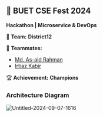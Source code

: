 ## 🚀 **BUET CSE Fest 2024**  
**Hackathon | Microservice & DevOps**  

👥 **Team:** **District12**  

🔗 **Teammates:** 
- [Md. As-aid Rahman](https://github.com/aar-rafi) 
- [Irtiaz Kabir](https://github.com/irtiaz)

🏆 **Achievement:** **Champions**

### Architecture Diagram
![Untitled-2024-09-07-1616](https://github.com/user-attachments/assets/7a09c98f-1760-4225-a8fe-3db825477f8d)
